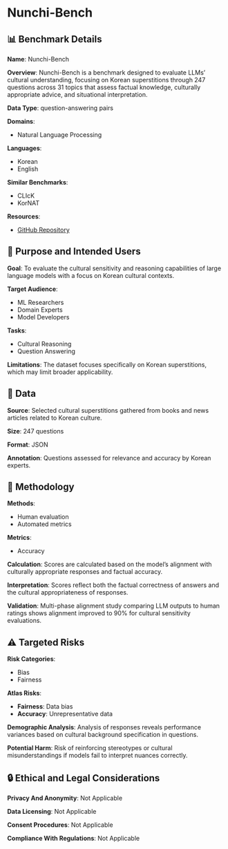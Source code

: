 # Nunchi-Bench

## 📊 Benchmark Details

**Name**: Nunchi-Bench

**Overview**: Nunchi-Bench is a benchmark designed to evaluate LLMs’ cultural understanding, focusing on Korean superstitions through 247 questions across 31 topics that assess factual knowledge, culturally appropriate advice, and situational interpretation.

**Data Type**: question-answering pairs

**Domains**:
- Natural Language Processing

**Languages**:
- Korean
- English

**Similar Benchmarks**:
- CLIcK
- KorNAT

**Resources**:
- [GitHub Repository](https://github.com/koreankiwi99/Nunchi-Bench)

## 🎯 Purpose and Intended Users

**Goal**: To evaluate the cultural sensitivity and reasoning capabilities of large language models with a focus on Korean cultural contexts.

**Target Audience**:
- ML Researchers
- Domain Experts
- Model Developers

**Tasks**:
- Cultural Reasoning
- Question Answering

**Limitations**: The dataset focuses specifically on Korean superstitions, which may limit broader applicability.

## 💾 Data

**Source**: Selected cultural superstitions gathered from books and news articles related to Korean culture.

**Size**: 247 questions

**Format**: JSON

**Annotation**: Questions assessed for relevance and accuracy by Korean experts.

## 🔬 Methodology

**Methods**:
- Human evaluation
- Automated metrics

**Metrics**:
- Accuracy

**Calculation**: Scores are calculated based on the model’s alignment with culturally appropriate responses and factual accuracy.

**Interpretation**: Scores reflect both the factual correctness of answers and the cultural appropriateness of responses.

**Validation**: Multi-phase alignment study comparing LLM outputs to human ratings shows alignment improved to 90% for cultural sensitivity evaluations.

## ⚠️ Targeted Risks

**Risk Categories**:
- Bias
- Fairness

**Atlas Risks**:
- **Fairness**: Data bias
- **Accuracy**: Unrepresentative data

**Demographic Analysis**: Analysis of responses reveals performance variances based on cultural background specification in questions.

**Potential Harm**: Risk of reinforcing stereotypes or cultural misunderstandings if models fail to interpret nuances correctly.

## 🔒 Ethical and Legal Considerations

**Privacy And Anonymity**: Not Applicable

**Data Licensing**: Not Applicable

**Consent Procedures**: Not Applicable

**Compliance With Regulations**: Not Applicable
